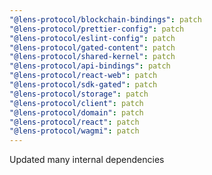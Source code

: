 ```yaml
---
"@lens-protocol/blockchain-bindings": patch
"@lens-protocol/prettier-config": patch
"@lens-protocol/eslint-config": patch
"@lens-protocol/gated-content": patch
"@lens-protocol/shared-kernel": patch
"@lens-protocol/api-bindings": patch
"@lens-protocol/react-web": patch
"@lens-protocol/sdk-gated": patch
"@lens-protocol/storage": patch
"@lens-protocol/client": patch
"@lens-protocol/domain": patch
"@lens-protocol/react": patch
"@lens-protocol/wagmi": patch
---
```


Updated many internal dependencies

